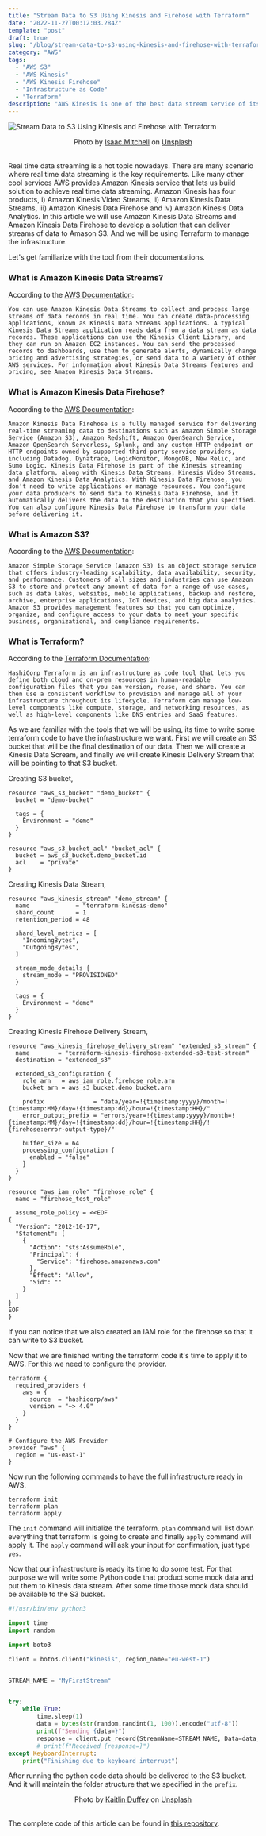 ```yaml
---
title: "Stream Data to S3 Using Kinesis and Firehose with Terraform"
date: "2022-11-27T00:12:03.284Z"
template: "post"
draft: true
slug: "/blog/stream-data-to-s3-using-kinesis-and-firehose-with-terraform/"
category: "AWS"
tags:
  - "AWS S3"
  - "AWS Kinesis"
  - "AWS Kinesis Firehose"
  - "Infrastructure as Code"
  - "Terraform"
description: "AWS Kinesis is one of the best data stream service of its kind. In this article we will use it to stream data to S3."
---
```


![Stream Data to S3 Using Kinesis and Firehose with Terraform](/media/unsplash/stream-data-to-s3-using-kinesis-and-firehose-with-terraform.jpg "Stream Data to S3 Using Kinesis and Firehose with Terraform")
<center><span>Photo by <a href="https://unsplash.com/@isaac_taylor?utm_source=unsplash&utm_medium=referral&utm_content=creditCopyText">Isaac Mitchell</a> on <a href="https://unsplash.com/?utm_source=unsplash&utm_medium=referral&utm_content=creditCopyText">Unsplash</a></span>
</center>
<br>

Real time data streaming is a hot topic nowadays. There are many scenario where real time data streaming is the key requirements. Like many other cool services AWS provides Amazon Kinesis service that lets us build solution to achieve real time data streaming. Amazon Kinesis has four products, i) Amazon Kinesis Video Streams, ii) Amazon Kinesis Data Streams, iii) Amazon Kinesis Data Firehose and iv) Amazon Kinesis Data Analytics. In this article we will use Amazon Kinesis Data Streams and Amazon Kinesis Data Firehose to develop a solution that can deliver streams of data to Amason S3. And we will be using Terraform to manage the infrastructure.

Let's get familiarize with the tool from their documentations.
### What is Amazon Kinesis Data Streams?
According to the [AWS Documentation](https://docs.aws.amazon.com/streams/latest/dev/introduction.html):
```
You can use Amazon Kinesis Data Streams to collect and process large streams of data records in real time. You can create data-processing applications, known as Kinesis Data Streams applications. A typical Kinesis Data Streams application reads data from a data stream as data records. These applications can use the Kinesis Client Library, and they can run on Amazon EC2 instances. You can send the processed records to dashboards, use them to generate alerts, dynamically change pricing and advertising strategies, or send data to a variety of other AWS services. For information about Kinesis Data Streams features and pricing, see Amazon Kinesis Data Streams.
```

### What is Amazon Kinesis Data Firehose?
According to the [AWS Documentation](https://docs.aws.amazon.com/firehose/latest/dev/what-is-this-service.html):
```
Amazon Kinesis Data Firehose is a fully managed service for delivering real-time streaming data to destinations such as Amazon Simple Storage Service (Amazon S3), Amazon Redshift, Amazon OpenSearch Service, Amazon OpenSearch Serverless, Splunk, and any custom HTTP endpoint or HTTP endpoints owned by supported third-party service providers, including Datadog, Dynatrace, LogicMonitor, MongoDB, New Relic, and Sumo Logic. Kinesis Data Firehose is part of the Kinesis streaming data platform, along with Kinesis Data Streams, Kinesis Video Streams, and Amazon Kinesis Data Analytics. With Kinesis Data Firehose, you don't need to write applications or manage resources. You configure your data producers to send data to Kinesis Data Firehose, and it automatically delivers the data to the destination that you specified. You can also configure Kinesis Data Firehose to transform your data before delivering it.
```

### What is Amazon S3?
According to the [AWS Documentation](https://docs.aws.amazon.com/AmazonS3/latest/userguide/Welcome.html):
```
Amazon Simple Storage Service (Amazon S3) is an object storage service that offers industry-leading scalability, data availability, security, and performance. Customers of all sizes and industries can use Amazon S3 to store and protect any amount of data for a range of use cases, such as data lakes, websites, mobile applications, backup and restore, archive, enterprise applications, IoT devices, and big data analytics. Amazon S3 provides management features so that you can optimize, organize, and configure access to your data to meet your specific business, organizational, and compliance requirements.
```

### What is Terraform?
According to the [Terraform Documentation](https://developer.hashicorp.com/terraform/intro):
```
HashiCorp Terraform is an infrastructure as code tool that lets you define both cloud and on-prem resources in human-readable configuration files that you can version, reuse, and share. You can then use a consistent workflow to provision and manage all of your infrastructure throughout its lifecycle. Terraform can manage low-level components like compute, storage, and networking resources, as well as high-level components like DNS entries and SaaS features.
```

As we are familiar with the tools that we will be using, its time to write some terraform code to have the infrastructure we want. First we will create an S3 bucket that will be the final destination of our data. Then we will create a Kinesis Data Scream, and finally we will create Kinesis Delivery Stream that will be pointing to that S3 bucket.

Creating S3 bucket,
```
resource "aws_s3_bucket" "demo_bucket" {
  bucket = "demo-bucket"

  tags = {
    Environment = "demo"
  }
}

resource "aws_s3_bucket_acl" "bucket_acl" {
  bucket = aws_s3_bucket.demo_bucket.id
  acl    = "private"
}
```

Creating Kinesis Data Stream,
```
resource "aws_kinesis_stream" "demo_stream" {
  name             = "terraform-kinesis-demo"
  shard_count      = 1
  retention_period = 48

  shard_level_metrics = [
    "IncomingBytes",
    "OutgoingBytes",
  ]

  stream_mode_details {
    stream_mode = "PROVISIONED"
  }

  tags = {
    Environment = "demo"
  }
}
```

Creating Kinesis Firehose Delivery Stream,
```
resource "aws_kinesis_firehose_delivery_stream" "extended_s3_stream" {
  name        = "terraform-kinesis-firehose-extended-s3-test-stream"
  destination = "extended_s3"

  extended_s3_configuration {
    role_arn   = aws_iam_role.firehose_role.arn
    bucket_arn = aws_s3_bucket.demo_bucket.arn

    prefix              = "data/year=!{timestamp:yyyy}/month=!{timestamp:MM}/day=!{timestamp:dd}/hour=!{timestamp:HH}/"
    error_output_prefix = "errors/year=!{timestamp:yyyy}/month=!{timestamp:MM}/day=!{timestamp:dd}/hour=!{timestamp:HH}/!{firehose:error-output-type}/"

    buffer_size = 64
    processing_configuration {
      enabled = "false"
    }
  }
}

resource "aws_iam_role" "firehose_role" {
  name = "firehose_test_role"

  assume_role_policy = <<EOF
{
  "Version": "2012-10-17",
  "Statement": [
    {
      "Action": "sts:AssumeRole",
      "Principal": {
        "Service": "firehose.amazonaws.com"
      },
      "Effect": "Allow",
      "Sid": ""
    }
  ]
}
EOF
}
```
If you can notice that we also created an IAM role for the firehose so that it can write to S3 bucket.

Now that we are finished writing the terraform code it's time to apply it to AWS. For this we need to configure the provider.
```
terraform {
  required_providers {
    aws = {
      source  = "hashicorp/aws"
      version = "~> 4.0"
    }
  }
}

# Configure the AWS Provider
provider "aws" {
  region = "us-east-1"
}
```

Now run the following commands to have the full infrastructure ready in AWS.
```
terraform init
terraform plan
terraform apply
```

The `init` command will initialize the terraform. `plan` command will list down everything that terraform is going to create and finally `apply` command will apply it. The `apply` command will ask your input for confirmation, just type `yes`.

Now that our infrastructure is ready its time to do some test. For that purpose we will write some Python code that product some mock data and put them to Kinesis data stream. After some time those mock data should be available to the S3 bucket.
```python
#!/usr/bin/env python3

import time
import random

import boto3

client = boto3.client("kinesis", region_name="eu-west-1")


STREAM_NAME = "MyFirstStream"


try:
    while True:
        time.sleep(1)
        data = bytes(str(random.randint(1, 100)).encode("utf-8"))
        print(f"Sending {data=}")
        response = client.put_record(StreamName=STREAM_NAME, Data=data, PartitionKey="A")
        # print(f"Received {response=}")
except KeyboardInterrupt:
    print("Finishing due to keyboard interrupt")
```

After running the python code data should be delivered to the S3 bucket. And it will maintain the folder structure that we specified in the `prefix`.

<center><span>Photo by <a href="https://unsplash.com/@kaitduffey17?utm_source=unsplash&amp;utm_medium=referral&amp;utm_content=creditCopyText">Kaitlin Duffey</a> on <a href="https://unsplash.com/?utm_source=unsplash&amp;utm_medium=referral&amp;utm_content=creditCopyText">Unsplash</a></span>
</center>
<br>

The complete code of this article can be found in [this repository](https://github.com/nahidsaikat/blog-post-code/tree/master/process-aws-dynamodb-streams-by-aws-lambda-with-terraform "GitHub").
